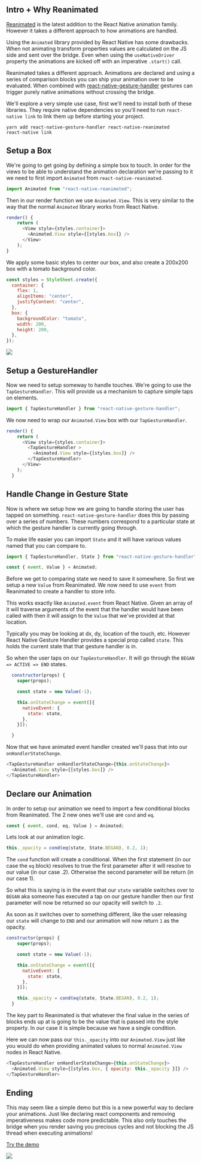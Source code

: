 ## Intro + Why Reanimated

[Reanimated](https://github.com/kmagiera/react-native-reanimated) is the latest addition to the React Native animation family. However it takes a different approach to how animations are handled.

Using the `Animated` library provided by React Native has some drawbacks. When not animating transform properties values are calculated on the JS side and sent over the bridge. Even when using the `useNativeDriver` property the animations are kicked off with an imperative `.start()` call.

Reanimated takes a different approach. Animations are declared and using a series of comparison blocks you can ship your animation over to be evaluated. When combined with [react-native-gesture-handler](https://github.com/kmagiera/react-native-gesture-handler) gestures can trigger purely native animations without crossing the bridge.

We'll explore a very simple use case, first we'll need to install both of these libraries. They require native dependencies so you'll need to run `react-native link` to link them up before starting your project.

```
yarn add react-native-gesture-handler react-native-reanimated
react-native link
```

## Setup a Box

We're going to get going by defining a simple box to touch. In order for the views to be able to understand the animation declaration we're passing to it we need to first import `Animated` from `react-native-reanimated`.

```js
import Animated from "react-native-reanimated";
```

Then in our render function we use `Animated.View`. This is very similar to the way that the normal `Animated` library works from React Native.

```js
render() {
    return (
      <View style={styles.container}>
        <Animated.View style={[styles.box]} />
      </View>
    );
}
```

We apply some basic styles to center our box, and also create a 200x200 box with a tomato background color.

```js
const styles = StyleSheet.create({
  container: {
    flex: 1,
    alignItems: "center",
    justifyContent: "center",
  },
  box: {
    backgroundColor: "tomato",
    width: 200,
    height: 200,
  },
});
```

![](https://images.codedaily.io/lessons/reanimated/ReanimatedOpacityStatic.png)

## Setup a GestureHandler

Now we need to setup someway to handle touches. We're going to use the `TapGestureHandler`. This will provide us a mechanism to capture simple taps on elements.

```js
import { TapGestureHandler } from "react-native-gesture-handler";
```

We now need to wrap our `Animated.View` box with our `TapGestureHandler`.

```js
render() {
    return (
      <View style={styles.container}>
        <TapGestureHandler >
          <Animated.View style={[styles.box]} />
        </TapGestureHandler>
      </View>
    );
  }
```

## Handle Change in Gesture State

Now is where we setup how we are going to handle storing the user has tapped on something. `react-native-gesture-handler` does this by passing over a series of numbers. These numbers correspond to a particular state at which the gesture handler is currently going through.

To make life easier you can import `State` and it will have various values named that you can compare to.

```js
import { TapGestureHandler, State } from "react-native-gesture-handler";

const { event, Value } = Animated;
```

Before we get to comparing state we need to save it somewhere. So first we setup a new `Value` from Reanimated. We now need to use `event` from Reanimated to create a handler to store info.

This works exactly like `Animated.event` from React Native. Given an array of it will traverse arguments of the event that the handler would have been called with then it will assign to the `Value` that we've provided at that location.

Typically you may be looking at dx, dy, location of the touch, etc. However React Native Gesture Handler provides a special prop called `state`. This holds the current state that that gesture handler is in.

So when the user taps on our `TapGestureHandler`. It will go through the `BEGAN => ACTIVE => END` states.

```js
  constructor(props) {
    super(props);

    const state = new Value(-1);

    this.onStateChange = event([{
      nativeEvent: {
        state: state,
      },
    }]);

  }
```

Now that we have animated event handler created we'll pass that into our `onHandlerStateChange`.

```js
<TapGestureHandler onHandlerStateChange={this.onStateChange}>
  <Animated.View style={[styles.box]} />
</TapGestureHandler>
```

## Declare our Animation

In order to setup our animation we need to import a few conditional blocks from Reanimated. The 2 new ones we'll use are `cond` and `eq`.

```js
const { event, cond, eq, Value } = Animated;
```

Lets look at our animation logic.

```js
this._opacity = cond(eq(state, State.BEGAN), 0.2, 1);
```

The `cond` function will create a conditional. When the first statement (in our case the `eq` block) resolves to true the first parameter after it will resolve to our value (in our case .2). Otherwise the second parameter will be return (in our case 1).

So what this is saying is in the event that our `state` variable switches over to `BEGAN` aka someone has executed a tap on our gesture handler then our first parameter will now be returned so our opacity will switch to `.2`.

As soon as it switches over to something different, like the user releasing our `state` will change to `END` and our animation will now return `1` as the opacity.

```js
constructor(props) {
    super(props);

    const state = new Value(-1);

    this.onStateChange = event([{
      nativeEvent: {
        state: state,
      },
    }]);

    this._opacity = cond(eq(state, State.BEGAN), 0.2, 1);
  }
```

The key part to Reanimated is that whatever the final value in the series of blocks ends up at is going to be the value that is passed into the style property. In our case it is simple because we have a single condition.


Here we can now pass our `this._opacity` into our `Animated.View` just like you would do when providing animated values to normal `Animated.View` nodes in React Native.

```js
<TapGestureHandler onHandlerStateChange={this.onStateChange}>
  <Animated.View style={[styles.box, { opacity: this._opacity }]} />
</TapGestureHandler>
```

## Ending

This may seem like a simple demo but this is a new powerful way to declare your animations. Just like declaring react components and removing imperativeness makes code more predictable. This also only touches the bridge when you render saving you precious cycles and not blocking the JS thread when executing animations!

[Try the demo](https://snack.expo.io/@codedaily/reanimatedopacitybasics)


![](https://images.codedaily.io/lessons/reanimated/ReanimatedOpacityDemo.gif)
